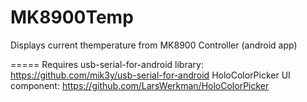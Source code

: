 # MK8900Temp
Displays current themperature from MK8900 Controller (android app)

=====
Requires 
 usb-serial-for-android library: https://github.com/mik3y/usb-serial-for-android
 HoloColorPicker UI component: https://github.com/LarsWerkman/HoloColorPicker
